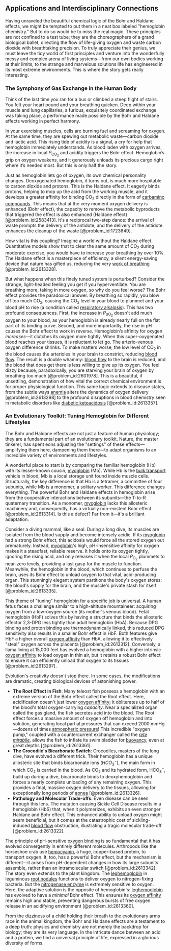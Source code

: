 ## Applications and Interdisciplinary Connections

Having unraveled the beautiful chemical logic of the Bohr and Haldane effects, we might be tempted to put them in a neat box labeled "hemoglobin chemistry." But to do so would be to miss the real magic. These principles are not confined to a test tube; they are the choreographers of a grand biological ballet, directing the flow of life-giving oxygen and waste carbon dioxide with breathtaking precision. To truly appreciate their genius, we must leave the tidy world of first principles and venture into the wonderfully messy and complex arena of living systems—from our own bodies working at their limits, to the strange and marvelous solutions life has engineered in its most extreme environments. This is where the story gets really interesting.

### The Symphony of Gas Exchange in the Human Body

Think of the last time you ran for a bus or climbed a steep flight of stairs. You felt your heart pound and your breathing quicken. Deep within your muscle and lung capillaries, a furious, exquisitely coordinated exchange was taking place, a performance made possible by the Bohr and Haldane effects working in perfect harmony.

In your exercising muscles, cells are burning fuel and screaming for oxygen. At the same time, they are spewing out metabolic waste—carbon dioxide and lactic acid. This rising tide of acidity is a signal, a cry for help that hemoglobin immediately understands. As blood laden with oxygen arrives, the increase in local $P_{\text{CO}_2}$ and acidity triggers the Bohr effect. Hemoglobin’s grip on oxygen weakens, and it generously unloads its precious cargo right where it’s needed most. But this is only half the story.

Just as hemoglobin lets go of oxygen, its own chemical personality changes. Deoxygenated hemoglobin, it turns out, is much more hospitable to carbon dioxide and protons. This is the Haldane effect. It eagerly binds protons, helping to mop up the acid from the working muscle, and it develops a greater affinity for binding $\mathrm{CO_2}$ directly in the form of [carbamino compounds](@article_id:177795). This means that at the very moment oxygen delivery is enhanced (Bohr effect), the capacity to remove the metabolic byproducts that triggered the effect is also enhanced (Haldane effect) [@problem_id:2583413]. It's a reciprocal two-step dance: the arrival of waste prompts the delivery of the antidote, and the delivery of the antidote enhances the cleanup of the waste [@problem_id:1723649].

How vital is this coupling? Imagine a world without the Haldane effect. Quantitative models show that to clear the same amount of $\mathrm{CO_2}$ during moderate exercise, you would have to increase your breathing by over $10\%$. The Haldane effect is a masterpiece of efficiency, a silent energy-saving device that nature has gifted us, reducing the very [work of breathing](@article_id:148853) [@problem_id:2613328].

But what happens when this finely tuned system is perturbed? Consider the strange, light-headed feeling you get if you hyperventilate. You are breathing more, taking in more oxygen, so why do you feel worse? The Bohr effect provides the paradoxical answer. By breathing so rapidly, you blow off too much $\mathrm{CO_2}$, causing the $\mathrm{CO_2}$ level in your blood to plummet and your blood pH to rise (a condition called [respiratory alkalosis](@article_id:147849)). This has two profound consequences. First, the increase in $P_{a\mathrm{O_2}}$ doesn't add much oxygen to your blood, as your hemoglobin is already nearly full on the flat part of its binding curve. Second, and more importantly, the rise in pH causes the Bohr effect to work in reverse. Hemoglobin’s affinity for oxygen *increases*—it clutches its oxygen more tightly. When this super-oxygenated blood reaches your tissues, it is reluctant to let go. The arterio-venous oxygen difference shrinks. To make matters worse, the low level of $\mathrm{CO_2}$ in the blood causes the arterioles in your brain to constrict, reducing [blood flow](@article_id:148183). The result is a double whammy: [blood flow](@article_id:148183) to the brain is reduced, and the blood that does get there is less willing to give up its oxygen. You feel dizzy because, paradoxically, you are starving your brain of oxygen by breathing too much [@problem_id:2601978]. This is a beautiful, if unsettling, demonstration of how vital the correct chemical environment is for proper physiological function. This same logic extends to disease states, from the subtle ways [anemia](@article_id:150660) alters the dynamics of oxygen delivery [@problem_id:2613298] to the profound disruptions in blood chemistry seen in metabolic disorders like [diabetic ketoacidosis](@article_id:154905) [@problem_id:2613357].

### An Evolutionary Toolkit: Tuning Hemoglobin for Different Lifestyles

The Bohr and Haldane effects are not just a feature of human physiology; they are a fundamental part of an evolutionary toolkit. Nature, the master tinkerer, has spent eons adjusting the "settings" of these effects—amplifying them here, dampening them there—to adapt organisms to an incredible variety of environments and lifestyles.

A wonderful place to start is by comparing the familiar hemoglobin (Hb) with its lesser-known cousin, [myoglobin](@article_id:147873) (Mb). While Hb is the [bulk transport](@article_id:141664) vehicle in blood, Mb is a local storage unit found inside muscle cells. Structurally, the key difference is that Hb is a tetramer, a committee of four subunits, while Mb is a monomer, a solitary worker. This difference changes everything. The powerful Bohr and Haldane effects in hemoglobin arise from the cooperative interactions between its subunits—the T-to-R quaternary transition. As a monomer, [myoglobin](@article_id:147873) lacks this allosteric machinery and, consequently, has a virtually non-existent Bohr effect [@problem_id:2613314]. Is this a defect? Far from it—it's a brilliant adaptation.

Consider a diving mammal, like a seal. During a long dive, its muscles are isolated from the blood supply and become intensely acidic. If its [myoglobin](@article_id:147873) had a strong Bohr effect, this acidosis would force all the stored oxygen out prematurely. Instead, [myoglobin](@article_id:147873)'s high, pH-insensitive affinity for oxygen makes it a steadfast, reliable reserve. It holds onto its oxygen tightly, ignoring the rising acid, and only releases it when the local $P_{\mathrm{O_2}}$ plummets to near-zero levels, providing a last gasp for the muscle to function. Meanwhile, the hemoglobin in the blood, which continues to perfuse the brain, uses its Bohr effect to unload oxygen to that vital, acid-producing organ. This stunningly elegant system partitions the body's oxygen stores: the blood's supply for the brain, and the muscle's private stash for itself [@problem_id:2613335].

This theme of "tuning" hemoglobin for a specific job is universal. A human fetus faces a challenge similar to a high-altitude mountaineer: acquiring oxygen from a low-oxygen source (its mother's venous blood). Fetal hemoglobin (HbF) solves this by having a structure that binds the allosteric effector 2,3-DPG less tightly than adult hemoglobin (HbA). Because DPG binding and proton binding are thermodynamically linked, this reduced DPG sensitivity also results in a smaller Bohr effect in HbF. Both features give HbF a higher overall [oxygen affinity](@article_id:176631) than HbA, allowing it to effectively "steal" oxygen across the placenta [@problem_id:2613312]. Conversely, a llama living at 15,000 feet has evolved a hemoglobin with a higher intrinsic [oxygen affinity](@article_id:176631) to load oxygen in thin air, but it retains a robust Bohr effect to ensure it can efficiently unload that oxygen to its tissues [@problem_id:2613297].

Evolution's creativity doesn't stop there. In some cases, the modifications are dramatic, creating biological devices of astonishing power.
*   **The Root Effect in Fish**: Many teleost fish possess a hemoglobin with an extreme version of the Bohr effect called the Root effect. Here, acidification doesn't just lower [oxygen affinity](@article_id:176631); it obliterates up to half of the blood's total oxygen-carrying *capacity*. Near a specialized organ called the gas gland, the fish secretes acid into the blood. The Root effect forces a massive amount of oxygen off hemoglobin and into solution, generating local partial pressures that can exceed 2000 mmHg—dozens of times [atmospheric pressure](@article_id:147138)! This incredible "oxygen pump," coupled with a countercurrent exchanger called the *[rete mirabile](@article_id:176596)*, allows the fish to inflate its swim bladder for [buoyancy](@article_id:138491), even at great depths [@problem_id:2613361].
*   **The Crocodile's Bicarbonate Switch**: Crocodiles, masters of the long dive, have evolved a different trick. Their hemoglobin has a unique allosteric site that binds bicarbonate ions ($HCO_3^-$), the main form in which $\mathrm{CO_2}$ is carried in the blood. As $\mathrm{CO_2}$ and its hydrated form, $\mathrm{HCO_3^-}$, build up during a dive, bicarbonate binds to deoxyhemoglobin and forces a nearly complete unloading of any remaining oxygen. This provides a final, massive oxygen delivery to the tissues, allowing for exceptionally long periods of [apnea](@article_id:148937) [@problem_id:2613326].
*   **Pathology and Molecular Trade-offs**: Even disease can be seen through this lens. The mutation causing Sickle Cell Disease results in a hemoglobin (HbS) that, when it polymerizes, exhibits an even stronger Haldane and Bohr effect. This enhanced ability to unload oxygen might seem beneficial, but it comes at the catastrophic cost of sickling-induced [blood flow](@article_id:148183) obstruction, illustrating a tragic molecular trade-off [@problem_id:2613322].

The principle of pH-sensitive [oxygen binding](@article_id:174148) is so fundamental that it has evolved convergently in entirely different molecules. Arthropods like the horseshoe crab use [hemocyanin](@article_id:150198), a huge, copper-based protein, to transport oxygen. It, too, has a powerful Bohr effect, but the mechanism is different—it arises from pH-dependent changes in how its large subunits assemble, rather than an intramolecular switch [@problem_id:2613342]. The story even extends to the plant kingdom. The [leghemoglobin](@article_id:276351) in leguminous [root nodules](@article_id:268944) functions to deliver oxygen to nitrogen-fixing bacteria. But the [nitrogenase enzyme](@article_id:193773) is extremely sensitive to oxygen. Here, the adaptive solution is the opposite of hemoglobin's: [leghemoglobin](@article_id:276351) has evolved to have a *minimal* Bohr effect. This ensures its [oxygen affinity](@article_id:176631) remains high and stable, preventing dangerous bursts of free oxygen release in an acidifying environment [@problem_id:2613360].

From the dizziness of a child holding their breath to the evolutionary arms race in the animal kingdom, the Bohr and Haldane effects are a testament to a deep truth: physics and chemistry are not merely the backdrop for biology; they are its very language. In the intricate dance between an acid and a protein, we find a universal principle of life, expressed in a glorious diversity of forms.